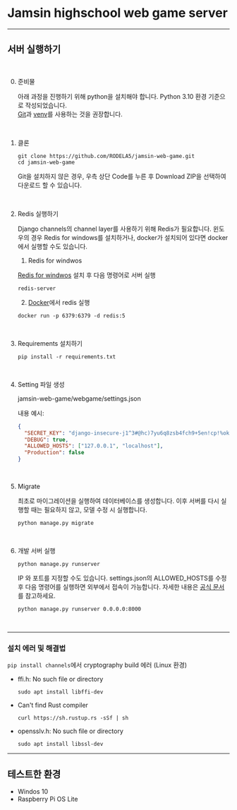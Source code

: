# Jamsin highschool web game server

---

## 서버 실행하기

<br>

0. 준비물

   아래 과정을 진행하기 위해 python을 설치해야 합니다. Python 3.10 환경 기준으로 작성되었습니다.  
   [Git](https://git-scm.com/)과 [venv](https://docs.python.org/ko/3/library/venv.html)를 사용하는 것을 권장합니다.

<br>

1. 클론

   ```
   git clone https://github.com/RODELA5/jamsin-web-game.git
   cd jamsin-web-game
   ```

   Git을 설치하지 않은 경우, 우측 상단 Code를 누른 후 Download ZIP을 선택하여 다운로드 할 수 있습니다.

<br>

2. Redis 실행하기

   Django channels의 channel layer를 사용하기 위해 Redis가 필요합니다. 윈도우의 경우 Redis for windows를 설치하거나, docker가 설치되어 있다면 docker에서 실행할 수도 있습니다.

   1. Redis for windwos

   [Redis for windwos](https://github.com/tporadowski/redis/releases) 설치 후 다음 명령어로 서버 실행

   ```
   redis-server
   ```

   2. [Docker](https://www.docker.com/)에서 redis 실행

   ```
   docker run -p 6379:6379 -d redis:5
   ```

<br>

3. Requirements 설치하기

   ```
   pip install -r requirements.txt
   ```

<br>

4. Setting 파일 생성

   jamsin-web-game/webgame/settings.json

   내용 예시:

   ```json
   {
     "SECRET_KEY": "django-insecure-j1^3#@hc)7yu6q8zsb4fch9+5en!cp!%ok8*up8npbb36up_go",
     "DEBUG": true,
     "ALLOWED_HOSTS": ["127.0.0.1", "localhost"],
     "Production": false
   }
   ```

<br>

5. Migrate
   
   최초로 마이그레이션을 실행하여 데이터베이스를 생성합니다. 이후 서버를 다시 실행할 때는 필요하지 않고, 모델 수정 시 실행합니다.

   ```
   python manage.py migrate
   ```

<br>

6. 개발 서버 실행

   ```
   python manage.py runserver
   ```

   IP 와 포트를 지정할 수도 있습니다. settings.json의 ALLOWED_HOSTS를 수정 후 다음 명령어를 실행하면 외부에서 접속이 가능합니다. 자세한 내용은 [공식 문서](https://docs.djangoproject.com/en/4.0/ref/django-admin/)를 참고하세요.

   ```
   python manage.py runserver 0.0.0.0:8000
   ```

<br>

---

### 설치 에러 및 해결법

`pip install channels`에서 cryptography build 에러 (Linux 환경)

- ffi.h: No such file or directory

  ```
  sudo apt install libffi-dev
  ```

- Can't find Rust compiler

  ```
  curl https://sh.rustup.rs -sSf | sh
  ```

- opensslv.h: No such file or directory

  ```
  sudo apt install libssl-dev
  ```

---

## 테스트한 환경

- Windos 10
- Raspberry Pi OS Lite
